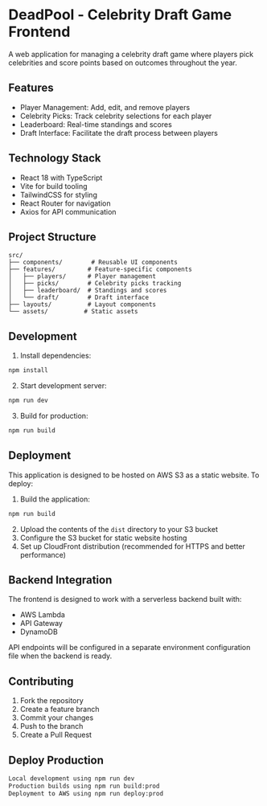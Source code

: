 # DeadPool - Celebrity Draft Game Frontend

A web application for managing a celebrity draft game where players pick celebrities and score points based on outcomes throughout the year.

## Features

- Player Management: Add, edit, and remove players
- Celebrity Picks: Track celebrity selections for each player
- Leaderboard: Real-time standings and scores
- Draft Interface: Facilitate the draft process between players

## Technology Stack

- React 18 with TypeScript
- Vite for build tooling
- TailwindCSS for styling
- React Router for navigation
- Axios for API communication

## Project Structure

```
src/
├── components/        # Reusable UI components
├── features/         # Feature-specific components
│   ├── players/      # Player management
│   ├── picks/        # Celebrity picks tracking
│   ├── leaderboard/  # Standings and scores
│   └── draft/        # Draft interface
├── layouts/          # Layout components
└── assets/          # Static assets
```

## Development

1. Install dependencies:
```bash
npm install
```

2. Start development server:
```bash
npm run dev
```

3. Build for production:
```bash
npm run build
```

## Deployment

This application is designed to be hosted on AWS S3 as a static website. To deploy:

1. Build the application:
```bash
npm run build
```

2. Upload the contents of the `dist` directory to your S3 bucket
3. Configure the S3 bucket for static website hosting
4. Set up CloudFront distribution (recommended for HTTPS and better performance)

## Backend Integration

The frontend is designed to work with a serverless backend built with:
- AWS Lambda
- API Gateway
- DynamoDB

API endpoints will be configured in a separate environment configuration file when the backend is ready.

## Contributing

1. Fork the repository
2. Create a feature branch
3. Commit your changes
4. Push to the branch
5. Create a Pull Request


## Deploy Production

```bash
Local development using npm run dev
Production builds using npm run build:prod
Deployment to AWS using npm run deploy:prod
```